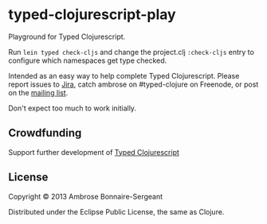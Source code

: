 # typed-clojurescript-play

Playground for Typed Clojurescript.

Run `lein typed check-cljs` and change the project.clj `:check-cljs`
entry to configure which namespaces get type checked.

Intended as an easy way to help complete Typed Clojurescript.
Please report issues to [Jira](http://dev.clojure.org/jira/browse/CTYP),
catch ambrose on #typed-clojure on Freenode, or post on the [mailing list](https://groups.google.com/forum/#!forum/clojure-core-typed).

Don't expect too much to work initially.

## Crowdfunding

Support further development of [Typed Clojurescript](http://www.indiegogo.com/projects/typed-clojure/x/4545030)

## License

Copyright © 2013 Ambrose Bonnaire-Sergeant

Distributed under the Eclipse Public License, the same as Clojure.
